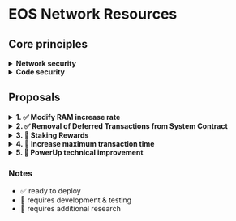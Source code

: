 # EOS Network Resources

## Core principles

<details>
<summary><b>Network security</b></summary>

- Voter participation must not decrease
- Network must not be at increased risk

</details>

<details>
<summary><b>Code security</b></summary>

- Minimal system contract modifications
- No risk of loss of funds
- Code review should contain minimal code complexity

</details>

## Proposals

<details>
<summary><b>1. ✅ Modify RAM increase rate</b></summary>

### Timeline
- Immediate

### Proposal
- `eosio::setramrate` to `bytes_per_block=0`

### Considerations
- Allow for signed integer for `bytes_per_block` RAM rate (allows decreasing virtual RAM supply)
</details>

<details>
<summary><b>2. ✅ Removal of Deferred Transactions from System Contract</b></summary>

### Timeline
- Immediate

### Proposal
- Deploy latest v3.2.0 system contract
- Within the system contracts the actions `system_contract::bidname`, `system_contract::buyram`, `wrap::exec` no longer issue deferred transactions. This is a change for the `system_contract::bidname` action, and failed bids will need an explict refund. For the `system_contract::buyram` action the default behavior remains unchanged. The `wrap::exec` action has been rewritten to use send instead of `send_deferred`.

</details>

<details>
<summary><b>3. 🚧 Staking Rewards</b></summary>

### Timeline
- Requires development and testing

### Proposal

- REX to accept a portion of unallocated inflation
  - modify `producer_pay::claimrewards` to support `rex::channel_to_rex`
  - define new `global5` table with
    - `inflation_rex_factor=20000`
    - `num_of_maturity_buckets=5`
  - define new `setrexparam` action to modify `inflation_rex_factor` & `num_of_maturity_buckets`
- Increase +2% of unallocated inflation going to REX
  - call `eosio::setinflation` action with the following parameters:
    - `annual_rate=500` (previously 300)
    - `inflation_pay_factor=50000` (previously 30000)
- Remove `check_voting_requirement` checks from `buyrex`
  - resolves circular dependencies between `delegatebw`, `voteproducer`, and `buyrex`. [#51](https://github.com/EOSIO/eosio.system/issues/51)
  - allows for neutral actors to participate in REX (ex: EOS EVM Bridge)

### Considerations
- Increase REX staking period
  - modify `num_of_maturity_buckets=8` to change staking period from 4 days to 7 days
- Prevent REX liquid staking
  - modify `mvtosavings` and `mvfrsavings` to be a requirement for `buyrex`
  - matured REX loans should automatically trigger `sellrex` action

### References

- [WAX Tokenomics Upgrade](https://github.com/worldwide-asset-exchange/wax-system-contracts/blob/0f83469f55098c94ab78ad2fb5b5aa268be9fc6c/tokenomics/README.md)

</details>

<details>
<summary><b>4. 🚧 Increase maximum transaction time</b></summary>

### Operations
- Deployment of Leap 5.0.0 (stable release)
  - Assuming default of 30 ms for `max-transaction-time`, that effectively raises the CPU time available by 5x to 150 ms.
  - Leap 5.0.0 brings the selective EOS VM OC feature which may increase some computations in EOS EVM by a similar multiplier.
  - That is already getting us a significant gain in computation capacity per EOS transaction which should translate to higher overall gas limits per EVM transaction (assuming 1 EVM transaction per EOS transaction).

### No Change

- There is no need at the moment to further raise `max_transaction_cpu_usage` for the purposes of EOS EVM.

</details>

<details>
<summary><b>5. 🚧 PowerUp technical improvement</b></summary>

### Timeline
- Requires development and testing

### No Change

- Powerup CPU/NET ratios remain unchanged

### Proposal
- Powerup utility smart contract actions (must be backwards compatible)
- Allow for auto-renewal
  - similar to REX's `loan_fund` when using `eosio::rentcpu` action
- Pay with fixed amount of EOS
  - similar to REX's `loan_payment` when using `eosio::rentcpu` action
  - auto-calculates net/cpu ratios based on current network usage

</details>

### Notes
- ✅ ready to deploy
- 🚧 requires development & testing
- 📖 requires additional research
